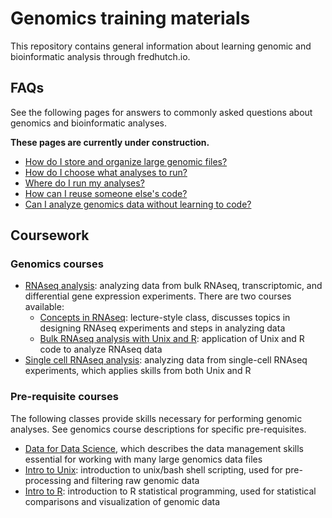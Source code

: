 # Genomics training materials

This repository contains general information about learning genomic and bioinformatic analysis through fredhutch.io.

## FAQs

See the following pages for answers to commonly asked questions about genomics and bioinformatic analyses.

**These pages are currently under construction.**

- [How do I store and organize large genomic files?](topics/data_storage.md)
- [How do I choose what analyses to run?](topics/choosing_methods.md)
- [Where do I run my analyses?](topics/choosing_compute.md)
- [How can I reuse someone else's code?](topics/reusing_code.md)
- [Can I analyze genomics data without learning to code?](topics/galaxy.md)

## Coursework 

### Genomics courses

- [RNAseq analysis](https://github.com/fredhutchio/rnaseq): analyzing data from bulk RNAseq, transcriptomic, and differential gene expression experiments. There are two courses available:
  - [Concepts in RNAseq](https://fredhutchio.github.io/rnaseq/concepts/): lecture-style class, discusses topics in designing RNAseq experiments and steps in analyzing data
  - [Bulk RNAseq analysis with Unix and R](https://fredhutchio.github.io/rnaseq/skills/): application of Unix and R code to analyze RNAseq data
- [Single cell RNAseq analysis](https://github.com/fredhutchio/scRNAseq): analyzing data from single-cell RNAseq experiments,
which applies skills from both Unix and R

### Pre-requisite courses

The following classes provide skills necessary for performing genomic analyses.
See genomics course descriptions for specific pre-requisites. 

- [Data for Data Science](https://github.com/fredhutchio/data_for_data_science), which describes the data management skills essential for working with many large genomics data files
- [Intro to Unix](https://github.com/fredhutchio/unix_shell_intro): introduction to unix/bash shell scripting,
used for pre-processing and filtering raw genomic data
- [Intro to R](https://github.com/fredhutchio/r_intro): introduction to R statistical programming,
used for statistical comparisons and visualization of genomic data
